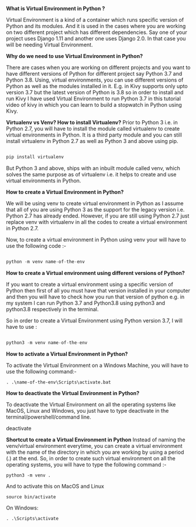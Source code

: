 **What is Virtual Environment in Python ?**

Virtual Environment is a kind of a container which runs specific version of Python and its modules. And it is used in the cases where you are working on two different project which has different dependencies. Say one of your project uses Django 1.11 and another one uses Django 2.0. In that case you will be needing Virtual Environment.

**Why do we need to use Virtual Environment in Python?**

There are cases when you are working on different projects and you want to have different versions of Python for different project say Python 3.7 and Python 3.8. Using, virtual environments, you can use different versions of Python as well as the modules installed in it. E.g. in Kivy supports only upto version 3.7 but the latest version of Python is 3.8 so in order to install and run Kivy I have used Virtual Environment to run Python 3.7 in this tutorial video of kivy in which you can learn to build a stopwatch in Python using Kivy.



**Virtualenv vs Venv? How to install Virtualenv?**
Prior to Python 3 i.e. in Python 2.7, you will have to install the module called virtualenv to create virtual environments in Python. It is a third party module and you can still install virtualenv in Python 2.7 as well as Python 3 and above using pip.
```python

pip install virtualenv
```
But Python 3 and above, ships with an inbuilt module called venv, which solves the same purpose as of virtualenv i.e. it helps to create and use virtual environments in Python.

**How to create a Virtual Environment in Python?**

We will be using venv to create virtual environment in Python as I assume that all of you are using Python 3 as the support for the legacy version i.e. Python 2.7 has already ended. However, if you are still using Python 2.7 just replace venv with virtualenv in all the codes to create a virtual environment in Python 2.7.

Now, to create a virtual environment in Python using venv your will have to use the following code :-
```python

python -m venv name-of-the-env
```

**How to create a Virtual environment using different versions of Python?**

If you want to create a virtual environment using a specific version of Python then first of all you must have that version installed in your computer and then you will have to check how you run that version of python e.g. in my system I can run Python 3.7 and Python3.8 using python3 and python3.8 respectively in the terminal.

So in order to create a Virtual Environment using Python version 3.7, I will have to use :
```python

python3 -m venv name-of-the-env
```


**How to activate a Virtual Environment in Python?**

To activate the Virtual Environment on a Windows Machine, you will have to use the following command:-
```
. .\name-of-the-env\Scripts\activate.bat

```


**How to deactivate the Virtual Environment in Python?**

To deactivate the Virtual Environment on all the operating systems like MacOS, Linux and Windows, you just have to type deactivate in the terminal/powershell/command line.

deactivate

**Shortcut to create a Virtual Environment in Python**
Instead of naming the venv/virtual environment everytime, you can create a virtual environment with the name of the directory in which you are working by using a period (.) at the end. So, in order to create such virtual environment on all the operating systems, you will have to type the following command :-

```
python3 -m venv .
```
And to activate this on MacOS and Linux
```
source bin/activate
```
On Windows:
```
. .\Scripts\activate
```




